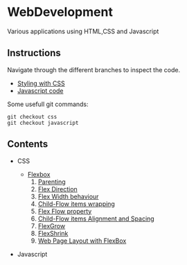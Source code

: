 # WebDevelopment
Various applications using HTML,CSS and Javascript

## Instructions

<p>Navigate through the different branches to
inspect the code.</p>

* [Styling with CSS](https://github.com/Verg84/WebDevelopment/tree/css)
* [Javascript code](https://github.com/Verg84/WebDevelopment/tree/javascript)


Some usefull git commands:
```
git checkout css
git checkout javascript
```

## Contents

- CSS
  - [Flexbox](https://github.com/Verg84/WebDevelopment/tree/css/Flexbox)
    1. [Parenting](https://github.com/Verg84/WebDevelopment/tree/css/Flexbox/001_FlexboxParenting)
    2. [Flex Direction](https://github.com/Verg84/WebDevelopment/tree/css/Flexbox/002_FlexFlow_Direction)
    3. [Flex Width behaviour](https://github.com/Verg84/WebDevelopment/tree/css/Flexbox/003_FlexWidth_Behaviour)
    4. [Child-Flow items wrapping](https://github.com/Verg84/WebDevelopment/tree/css/Flexbox/004_ChildFlexItem_Wrapping)
    5. [Flex Flow property](https://github.com/Verg84/WebDevelopment/tree/css/Flexbox/005_FlexFlow_Property)
    6. [Child-Flow items Alignment and Spacing](https://github.com/Verg84/WebDevelopment/tree/css/Flexbox/006_ChildFlexItems_Alignment-Spacing)
    7. [FlexGrow](https://github.com/Verg84/WebDevelopment/tree/css/Flexbox/007_FlexGrow)
    8. [FlexShrink](https://github.com/Verg84/WebDevelopment/tree/css/Flexbox/008_FlexShrink)
    9. [Web Page Layout with FlexBox](https://github.com/Verg84/WebDevelopment/tree/css/Flexbox/009_FlexBoxPageWebPageLayout)

- Javascript
